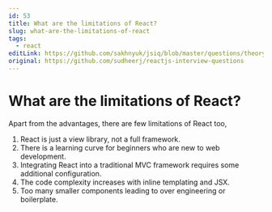 ```yaml
---
id: 53
title: What are the limitations of React?
slug: what-are-the-limitations-of-react
tags:
  - react
editLink: https://github.com/sakhnyuk/jsiq/blob/master/questions/theory/react/53.md
original: https://github.com/sudheerj/reactjs-interview-questions
---
```


# What are the limitations of React?

Apart from the advantages, there are few limitations of React too,

1. React is just a view library, not a full framework.
2. There is a learning curve for beginners who are new to web development.
3. Integrating React into a traditional MVC framework requires some additional configuration.
4. The code complexity increases with inline templating and JSX.
5. Too many smaller components leading to over engineering or boilerplate.